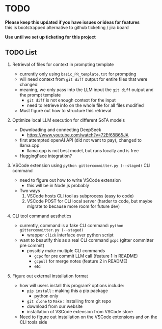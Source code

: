 # TODO

**Please keep this updated if you have issues or ideas for features**  
this is bootstrapped alternative to github ticketing / jira board

**Use until we set up ticketing for this project**

## TODO List

1. Retrieval of files for context in prompting template

   - currently only using `basic_PR_template.txt` for prompting
   - will need context from `git diff` output for entire files that were changed
   - meaning, we only pass into the LLM input the `git diff` output and the prompt template
     - `git diff` is not enough context for the input
     - need to retrieve info on the whole file for all files modified
   - Must figure out how to structure this retrieval

2. Optimize local LLM execution for different SoTA models

   - Downloading and connecting DeepSeek
     - https://www.youtube.com/watch?v=72Ef65B65JA
   - first attempted openAI API (did not want to pay), changed to llama.cpp
     - llama.cpp is not best model, but runs locally and is free
   - HuggingFace integration?

3. VSCode extension using `python gittercommitter.py (--staged)` CLI command

   - need to figure out how to write VSCode extension
     - this will be in Node.js probably
   - Two ways
     1. VSCode hosts CLI tool as subprocess (easy to code)
     2. VSCode POST for CLI local server (harder to code, but maybe migrate to because more room for future dev)

4. CLI tool command aesthetics

   - currently, command is a fake CLI command: `python gittercommitter.py (--staged)`
     - wrapper `click` interface over python script
   - want to beautify this as a real CLI command `gcpc` (gitter committer pre commit)
     - possibly make multiple CLI commands
       - `gcpc` for pre commit LLM call (feature 1 in README)
       - `gcpull` for merge notes (feature 2 in README)
       - etc

5. Figure out external installation format
   - how will users install this program? options include:
     - `pip install` : making this a pip package
       - python only
     - `git clone` to `Make` : installing from git repo
     - download from our website
     - installation of VSCode extension from VSCode store
   - Need to figure out installation on the VSCode extensions and on the CLI tools side
